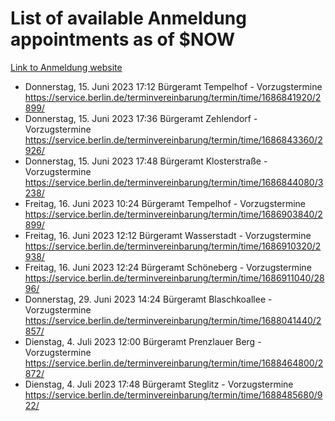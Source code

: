 # List of available Anmeldung appointments as of $NOW
[Link to Anmeldung website](https://service.berlin.de/terminvereinbarung/termin/tag.php?termin=1&anliegen[]=120686&dienstleisterlist=122210,122217,327316,122219,327312,122227,327314,122231,327346,122243,327348,122254,122252,329742,122260,329745,122262,329748,122271,327278,122273,327274,122277,327276,330436,122280,327294,122282,327290,122284,327292,122291,327270,122285,327266,122286,327264,122296,327268,150230,329760,122297,327286,122294,327284,122312,329763,122314,329775,122304,327330,122311,327334,122309,327332,317869,122281,327352,122279,329772,122283,122276,327324,122274,327326,122267,329766,122246,327318,122251,327320,122257,327322,122208,327298,122226,327300&herkunft=http%3A%2F%2Fservice.berlin.de%2Fdienstleistung%2F120686%2F)
- Donnerstag, 15. Juni 2023 17:12 Bürgeramt Tempelhof - Vorzugstermine https://service.berlin.de/terminvereinbarung/termin/time/1686841920/2899/
- Donnerstag, 15. Juni 2023 17:36 Bürgeramt Zehlendorf - Vorzugstermine https://service.berlin.de/terminvereinbarung/termin/time/1686843360/2926/
- Donnerstag, 15. Juni 2023 17:48 Bürgeramt Klosterstraße - Vorzugstermine https://service.berlin.de/terminvereinbarung/termin/time/1686844080/3238/
- Freitag, 16. Juni 2023 10:24 Bürgeramt Tempelhof - Vorzugstermine https://service.berlin.de/terminvereinbarung/termin/time/1686903840/2899/
- Freitag, 16. Juni 2023 12:12 Bürgeramt Wasserstadt - Vorzugstermine https://service.berlin.de/terminvereinbarung/termin/time/1686910320/2938/
- Freitag, 16. Juni 2023 12:24 Bürgeramt Schöneberg - Vorzugstermine https://service.berlin.de/terminvereinbarung/termin/time/1686911040/2896/
- Donnerstag, 29. Juni 2023 14:24 Bürgeramt Blaschkoallee - Vorzugstermine https://service.berlin.de/terminvereinbarung/termin/time/1688041440/2857/
- Dienstag, 4. Juli 2023 12:00 Bürgeramt Prenzlauer Berg - Vorzugstermine https://service.berlin.de/terminvereinbarung/termin/time/1688464800/2872/
- Dienstag, 4. Juli 2023 17:48 Bürgeramt Steglitz - Vorzugstermine https://service.berlin.de/terminvereinbarung/termin/time/1688485680/922/
